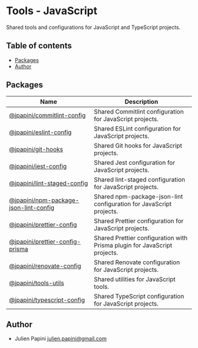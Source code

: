 # Tools - JavaScript <!-- omit in toc -->

Shared tools and configurations for JavaScript and TypeScript projects.

## Table of contents <!-- omit in toc -->

-   [Packages](#packages)
-   [Author](#author)

## Packages

| Name                                                                                                                                 | Description                                                               |
| ------------------------------------------------------------------------------------------------------------------------------------ | ------------------------------------------------------------------------- |
| [@jpapini/commitlint-config](https://github.com/jpapini/tools-javascript/tree/main/packages/commitlint-config)                       | Shared Commitlint configuration for JavaScript projects.                  |
| [@jpapini/eslint-config](https://github.com/jpapini/tools-javascript/tree/main/packages/eslint-config)                               | Shared ESLint configuration for JavaScript projects.                      |
| [@jpapini/git-hooks](https://github.com/jpapini/tools-javascript/tree/main/packages/git-hooks)                                       | Shared Git hooks for JavaScript projects.                                 |
| [@jpapini/jest-config](https://github.com/jpapini/tools-javascript/tree/main/packages/jest-config)                                   | Shared Jest configuration for JavaScript projects.                        |
| [@jpapini/lint-staged-config](https://github.com/jpapini/tools-javascript/tree/main/packages/lint-staged-config)                     | Shared lint-staged configuration for JavaScript projects.                 |
| [@jpapini/npm-package-json-lint-config](https://github.com/jpapini/tools-javascript/tree/main/packages/npm-package-json-lint-config) | Shared npm-package-json-lint configuration for JavaScript projects.       |
| [@jpapini/prettier-config](https://github.com/jpapini/tools-javascript/tree/main/packages/prettier-config)                           | Shared Prettier configuration for JavaScript projects.                    |
| [@jpapini/prettier-config-prisma](https://github.com/jpapini/tools-javascript/tree/main/packages/prettier-config-prisma)             | Shared Prettier configuration with Prisma plugin for JavaScript projects. |
| [@jpapini/renovate-config](https://github.com/jpapini/tools-javascript/tree/main/packages/renovate-config)                           | Shared Renovate configuration for JavaScript projects.                    |
| [@jpapini/tools-utils](https://github.com/jpapini/tools-javascript/tree/main/packages/tools-utils)                                   | Shared utilities for JavaScript tools.                                    |
| [@jpapini/typescript-config](https://github.com/jpapini/tools-javascript/tree/main/packages/typescript-config)                       | Shared TypeScript configuration for JavaScript projects.                  |

## Author

-   Julien Papini <julien.papini@gmail.com>
